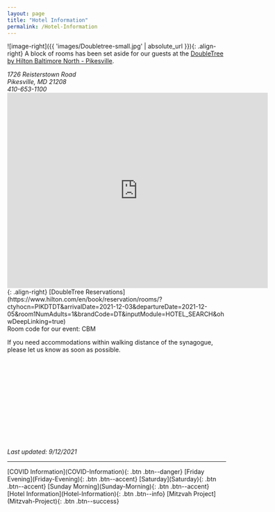 ```yaml
---
layout: page
title: "Hotel Information"
permalink: /Hotel-Information
---
```

![image-right]({{ 'images/Doubletree-small.jpg' | absolute_url }}){: .align-right}
A block of rooms has been set aside for our guests at the [DoubleTree by Hilton Baltimore North - Pikesville](https://doubletree3.hilton.com/en/hotels/maryland/doubletree-by-hilton-hotel-baltimore-north-pikesville-PIKDTDT/index.html).

<address>
1726 Reisterstown Road <br /> Pikesville, MD 21208 <br /> 410-653-1100</address> 
<iframe src="https://www.google.com/maps/embed?pb=!1m18!1m12!1m3!1d3083.8337000699726!2d-76.73506604855919!3d39.38264077939816!2m3!1f0!2f0!3f0!3m2!1i1024!2i768!4f13.1!3m3!1m2!1s0x89c819fff9cb969b%3A0xf28af64b84a5bd2a!2sDoubleTree%20by%20Hilton%20Hotel%20Baltimore%20North%20-%20Pikesville!5e0!3m2!1sen!2sus!4v1631471431118!5m2!1sen!2sus" width="600" height="450" style="border:0;" allowfullscreen="" loading="lazy"></iframe>{: .align-right}
[DoubleTree Reservations](https://www.hilton.com/en/book/reservation/rooms/?ctyhocn=PIKDTDT&arrivalDate=2021-12-03&departureDate=2021-12-05&room1NumAdults=1&brandCode=DT&inputModule=HOTEL_SEARCH&ohwDeepLinking=true) <br /> 
Room code for our event: CBM

If you need accommodations within walking distance of the synagogue, please let us know as soon as possible.

<br /> <br /> <br /> <br /> <br /> <br /> <br /> <br /> <br /> <br /> <br /> <br /> 
*Last updated: 9/12/2021*

<hr />
[COVID Information](COVID-Information){: .btn .btn--danger}
[Friday Evening](Friday-Evening){: .btn .btn--accent} 
[Saturday](Saturday){: .btn .btn--accent}
[Sunday Morning](Sunday-Morning){: .btn .btn--accent} 
[Hotel Information](Hotel-Information){: .btn .btn--info}
[Mitzvah Project](Mitzvah-Project){: .btn .btn--success}
